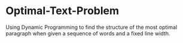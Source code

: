 # Optimal-Text-Problem
Using Dynamic Programming to find the structure of the most optimal paragraph when given a sequence of words and a fixed line width.
